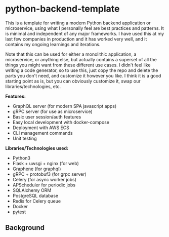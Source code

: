 # python-backend-template

This is a template for writing a modern Python backend application or microservice, using what I personally feel are best practices and patterns. It is minimal and independent of any major frameworks. I have used this at my last few companies in production and it has worked very well, and it contains my ongoing learnings and iterations.

Note that this can be used for either a monolithic application, a microservice, or anything else, but actually contains a superset of all the things you might want from these different use cases. I didn't feel like writing a code generator, so to use this, just copy the repo and delete the parts you don't need, and customize it however you like. I think it is a good starting point as is, but you can obviously customize it, swap our libraries/technologies, etc.

**Features:**
- GraphQL server (for modern SPA javascript apps)
- gRPC server (for use as microservice)
- Basic user session/auth features
- Easy local development with docker-compose
- Deployment with AWS ECS
- CLI management commands
- Unit testing

**Libraries/Technologies used:**
- Python3
- Flask + uwsgi + nginx (for web)
- Graphene (for graphql)
- gRPC + protobuf3 (for grpc server)
- Celery (for async worker jobs)
- APScheduler for periodic jobs
- SQLAlchemy ORM
- PostgreSQL database
- Redis for Celery queue
- Docker
- pytest


## Background
